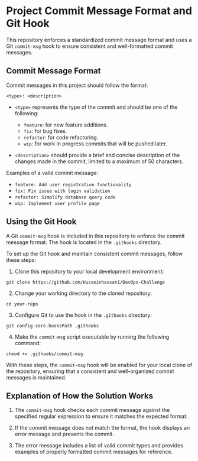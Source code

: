 # Project Commit Message Format and Git Hook

This repository enforces a standardized commit message format and uses a Git `commit-msg` hook to ensure consistent and well-formatted commit messages.

## Commit Message Format

Commit messages in this project should follow the format:

 `<type>: <description>`

- `<type>` represents the type of the commit and should be one of the following:
  - `feature`: for new feature additions.
  - `fix`: for bug fixes.
  - `refactor`: for code refactoring.
  - `wip`: for work in progress commits that will be pushed later.

- `<description>` should provide a brief and concise description of the changes made in the commit, limited to a maximum of 50 characters.

Examples of a valid commit message:

- `feature: Add user registration functionality`
- `fix: Fix issue with login validation`
- `refactor: Simplify database query code`
- `wip: Implement user profile page`

## Using the Git Hook

A Git `commit-msg` hook is included in this repository to enforce the commit message format. The hook is located in the `.githooks` directory.

To set up the Git hook and maintain consistent commit messages, follow these steps:

1. Clone this repository to your local development environment:

```console
git clone https://github.com/Husseinhassan1/DevOps-Challenge
```

2. Change your working directory to the cloned repository:
```console
cd your-repo
```

3. Configure Git to use the hook in the `.githooks` directory:

```console
git config core.hooksPath .githooks
```

4. Make the `commit-msg` script executable by running the following command:
```console
chmod +x .githooks/commit-msg
```


With these steps, the `commit-msg` hook will be enabled for your local clone of the repository, ensuring that a consistent and well-organized commit messages is maintained.

## Explanation of How the Solution Works

1. The `commit-msg` hook checks each commit message against the specified regular expression to ensure it matches the expected format.

2. If the commit message does not match the format, the hook displays an error message and prevents the commit.

3. The error message includes a list of valid commit types and provides examples of properly formatted commit messages for reference.



